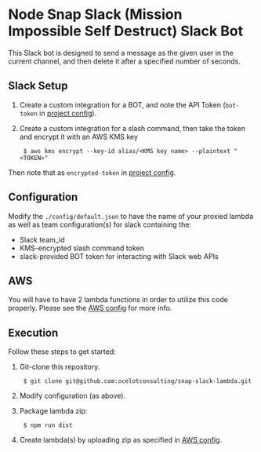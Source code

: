 # Node Snap Slack (Mission Impossible Self Destruct) Slack Bot
This Slack bot is designed to send a message as the given user in the current
channel, and then delete it after a specified number of seconds.

## Slack Setup
1. Create a custom integration for a BOT, and note the API Token (`bot-token` in [project config](config/default.json)).
2. Create a custom integration for a slash command, then take the token and encrypt it with an AWS KMS key

        $ aws kms encrypt --key-id alias/<KMS key name> --plaintext "<TOKEN>"

  Then note that as `encrypted-token` in [project config](config/default.json).

## Configuration
Modify the `./config/default.json` to have the name of your proxied lambda as
well as team configuration(s) for slack containing the:
* Slack team_id
* KMS-encrypted slash command token
* slack-provided BOT token for interacting with Slack web APIs

## AWS
You will have to have 2 lambda functions in order to utilize this code properly.
Please see the [AWS config](AWS.md) for more info.

## Execution
Follow these steps to get started:

1. Git-clone this repository.

        $ git clone git@github.com:ocelotconsulting/snap-slack-lambda.git

2. Modify configuration (as above).

3. Package lambda zip:

        $ npm run dist

4. Create lambda(s) by uploading zip as specified in [AWS config](AWS.md).
